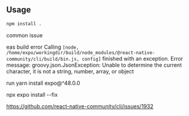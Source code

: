 ## Usage

```sh
npm install .
```

common issue

eas build error Calling `[node, /home/expo/workingdir/build/node_modules/@react-native-community/cli/build/bin.js, config]` finished with an exception. Error message: groovy.json.JsonException: Unable to determine the current character, it is not a string, number, array, or object

run
yarn install expo@^48.0.0

npx expo install --fix

https://github.com/react-native-community/cli/issues/1932

